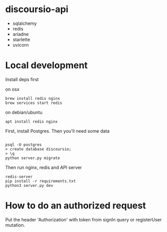 # discoursio-api


- sqlalchemy
- redis
- ariadne
- starlette
- uvicorn

# Local development

Install deps first

on osx
```
brew install redis nginx
brew services start redis
```

on debian/ubuntu
```
apt install redis nginx
```

First, install Postgres. Then you'll need some data
```

psql -U postgres
> create database discoursio;
> \q
python server.py migrate
```

Then run nginx, redis and API server
```
redis-server
pip install -r requirements.txt
python3 server.py dev
```

# How to do an authorized request

Put the header 'Authorization' with token from signIn query or registerUser mutation.

